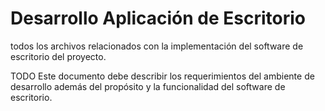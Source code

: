 # Desarrollo Aplicación de Escritorio 

todos los archivos relacionados con la implementación del software de escritorio del proyecto. 

TODO
Este documento debe describir los requerimientos del ambiente de desarrollo además del propósito y la funcionalidad del software de escritorio.